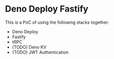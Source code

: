 # Deno Deploy Fastify

This is a PoC of using the following stacks together:

- Deno Deploy
- Fastify
- tRPC
- (TODO) Deno KV
- (TODO) JWT Authentication
